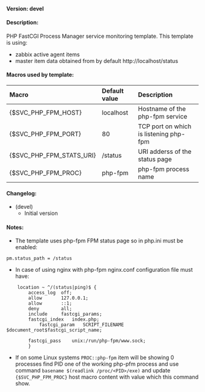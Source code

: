 #### Version: devel

#### Description:
PHP FastCGI Process Manager service monitoring template. This template is using:
- zabbix active agent items
- master item data obtained from by default http://localhost/status

#### Macros used by template:

| Macro | Default value | Description |
| :-- | :-- | :-- |
| {$SVC_PHP_FPM_HOST} | localhost | Hostname of the php-fpm service |
| {$SVC_PHP_FPM_PORT} | 80 | TCP port on which is listening php-fpm |
| {$SVC_PHP_FPM_STATS_URI} | /status | URI adderss of the status page |
| {$SVC_PHP_FPM_PROC} | php-fpm | php-fpm process name |

#### Changelog:
- (devel)
  - Initial version

#### Notes:
- The template uses php-fpm FPM status page so in php.ini must be enabled:
```
pm.status_path = /status
```
- In case of using nginx with php-fpm nginx.conf configuration file must have:
```
	location ~ ^/(status|ping)$ {
		access_log	off;
		allow		127.0.0.1;
		allow		::1;
		deny		all;
		include		fastcgi_params;
		fastcgi_index	index.php;
        	fastcgi_param	SCRIPT_FILENAME $document_root$fastcgi_script_name;

		fastcgi_pass	unix:/run/php-fpm/www.sock;
        }
```
- If on some Linux systems ```PROC::php-fpm``` item will be showing 0 processes find PID one of the working php-pfm process and use command ```basename $(readlink /proc/<PID>/exe)``` and update ```{$SVC_PHP_FPM_PROC}``` host macro content with value which this command show.
